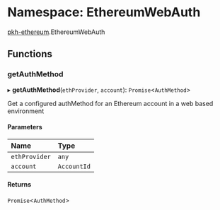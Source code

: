 # Namespace: EthereumWebAuth

[pkh-ethereum](pkh_ethereum.md).EthereumWebAuth

## Functions

### getAuthMethod

▸ **getAuthMethod**(`ethProvider`, `account`): `Promise`<`AuthMethod`\>

Get a configured authMethod for an Ethereum account in a web based environment

#### Parameters

| Name | Type |
| :------ | :------ |
| `ethProvider` | `any` |
| `account` | `AccountId` |

#### Returns

`Promise`<`AuthMethod`\>
